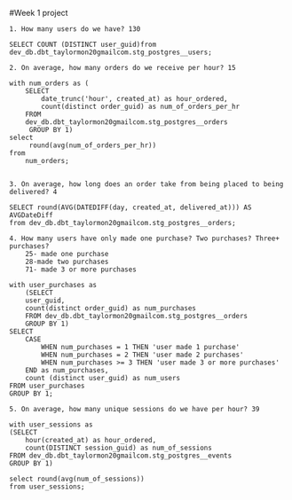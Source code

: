 #Week 1 project

    1. How many users do we have? 130

    SELECT COUNT (DISTINCT user_guid)from dev_db.dbt_taylormon20gmailcom.stg_postgres__users;

    2. On average, how many orders do we receive per hour? 15

    with num_orders as (
        SELECT
            date_trunc('hour', created_at) as hour_ordered,
            count(distinct order_guid) as num_of_orders_per_hr
        FROM
        dev_db.dbt_taylormon20gmailcom.stg_postgres__orders
         GROUP BY 1)
    select 
         round(avg(num_of_orders_per_hr))
    from 
        num_orders;


    3. On average, how long does an order take from being placed to being delivered? 4

    SELECT round(AVG(DATEDIFF(day, created_at, delivered_at))) AS AVGDateDiff
    from dev_db.dbt_taylormon20gmailcom.stg_postgres__orders;

    4. How many users have only made one purchase? Two purchases? Three+ purchases?
        25- made one purchase
        28-made two purchases
        71- made 3 or more purchases

    with user_purchases as 
        (SELECT 
        user_guid,
        count(distinct order_guid) as num_purchases
        FROM dev_db.dbt_taylormon20gmailcom.stg_postgres__orders
        GROUP BY 1)
    SELECT
        CASE
            WHEN num_purchases = 1 THEN 'user made 1 purchase'
            WHEN num_purchases = 2 THEN 'user made 2 purchases'
            WHEN num_purchases >= 3 THEN 'user made 3 or more purchases'
        END as num_purchases,
        count (distinct user_guid) as num_users
    FROM user_purchases
    GROUP BY 1;

    5. On average, how many unique sessions do we have per hour? 39 

    with user_sessions as 
    (SELECT  
        hour(created_at) as hour_ordered,
        count(DISTINCT session_guid) as num_of_sessions
    FROM dev_db.dbt_taylormon20gmailcom.stg_postgres__events
    GROUP BY 1)
    
    select round(avg(num_of_sessions))
    from user_sessions;